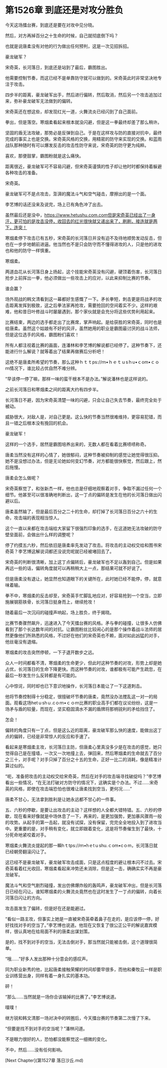 # 第1526章 到底还是对攻分胜负

今天这场擂台赛，到底还是要在对攻中见分晓。

然后，对方再掉百分之十生命的时候，自己就彻底倒下吗？

也就是说唐柔没有对他的行为做出任何预判，这是一次见招拆招。

豪龙破军？

宋奇英，长河落日，到底还是站到了最后，霸图胜出。

他需要控制节奏，而这已经不是单靠防守就可以做到的。宋奇英此时非常坚决地专注于攻击。

四步半的距离，豪龙破军出手，然后进行偏转，然后取消，然后另一个攻击追加过来，弥补豪龙破军无法做到的偏转。

宋奇英还在想这些，却发现红光一道，火舞流炎已经闪到了自己面前。

拳出，但是落空。寒烟柔看起来根本就没闪避，但是这一拳最终却差了那么稍许。

坚固的盾无法攻破，那势必是反弹到自己。于是在这样攻与防的直接对抗中，最终完成的事实上也是交换。宋奇英风格的交换，用精密的防守来实现的交换。和蓝雨战队那种随时有可以爆发反击的攻击性防守来说，宋奇英的防守更为纯粹。

喜欢，那便鼓掌，霸图粉就是这么痛快。

距离很近，豪龙破军可不容易闪避，但宋奇英谨慎的性子却让他时时都保持着躲避各种攻击的准备。

宋奇英。

豪龙破军可不是点攻击，澎湃的魔法斗气和空气碰击，摩擦出的是一个面。

李艺博的话还没来及说完，场上已有角色冲了出去。

虽然最后还是没中，https://www.hetushu.com.com但是宋奇英已经出了一身汗，更可怕的是攻击没停，收回去的红光很快就又递出来了，刷刷，接连就是两下，连突！

寒烟柔停下攻击已有五秒，宋奇英的长河落日并没有迫不及待地顺势发动反击，但也在一步步地朝前进逼。他当然也不是只会防守而不懂得进攻的人，只是他的进攻也和他的防守一样慎重。

寒烟柔。

两道血花从长河落日身上扬起，这个技能宋奇英没有闪避，硬顶着伤害，长河落日抢步上前挥出一拳，他必须做出一些攻击上的应对，以此来抑制比赛的节奏。

谁会赢？

场外观战的韩文清看到这一幕都好生感慨了一下。矛长拳短，刺击更是将战矛的攻击距离发挥到极致，这之后拳法家再抢攻，需要抢回的空间着实不少。这样的艰难，他和昔日叶修战斗时屡屡遇到，那个家伙就是会充分将这些优势利用起来。

比赛结束，两边的选手都走出了比赛席，掌声响起。是给获胜的宋奇英，同时也是给唐柔。虽然这个姑娘有不好的风评，虽然她用的职业是霸图最讨厌的战斗法师，但是这位选手的风格，霸图粉们喜欢！

所有人都注视着比赛的画面，连潘林和李艺博的解说都已经停了。这种节奏下，还能进行什么解说？就等着出了结果再做赛后分析吧！

这绝不是唐柔所希望的节奏，那么这种ｈｔｔps://ｍ•ｈｅｔｕsｈu•ｃom•ｃｏｍ情况下，谁比较占优自然不难分辨。

“早该停一停了嘛，那样一味的蛮干根本不是办法。”解说潘林也是这样说的。

之前长河落日和寒烟柔之间的距离大约有四步半。

长河落日不避，因为宋奇英清楚一味的闪避，只会让自己失去节奏，最终完全处于被动。

威胁很大，对敌人是，对自己更是。这么快的节奏当然很难维持，更容易犯错，而且一错之后根本没有挽回的机会。

豪龙破军！

这样的一个选手，居然是霸图培养出来的，无数人都在看着比赛啧啧称奇。

唐柔当然没有这样的心情了，她很郁闷，这种节奏被抑制的感觉让她觉得很压抑。她不是没想过办法，但是无论她如何变幻节奏，对方都能很快察觉，然后跟上，然后拖慢。

唐柔会怎么做呢？

宋奇英察觉了，和张新杰一样，他也总是仔细地观察着对手，争取不漏过任何一个细节。他甚至可以很准确地判断出，这一丁点的偏转是发生在他的长河落日做出闪避以后。

唐柔虽然输了，但是最后百分之二十的生命，却打掉了长河落日百分之六十的生命，攻击端的表现相当惊人。

这个一直以来都在攻击端给大家留下很强烈印象的选手，在这道她无法攻破的防守壁垒面前，会做出什么样的调整呢？

停了约摸五六秒，然后依旧是唐柔率先发动了攻击。将攻击的主动权交给和图书宋奇英？李艺博这解说词都还没说完呢就已经被堵回去了。

宋奇英的判断很清晰，加上这丁点偏转后，豪龙破军也不足以轰到自己。但是如果再远一些的话，偏转角度就可以再稍稍大上一点，那结果可就不好说了。

但是唐柔没有退让，她显然也知道眼下的关键所在，此时她已经不能停，停，就意味着输。

拳不中，寒烟柔的反击却至，宋奇英手忙脚乱地应对，好容易抢到一个空当，立即施展钢筋铁骨，长河落日挺身而上，继续抢攻！

随着最后一次沉闷的碰撞声响起，场上胜负，终于揭晓。

比赛节奏骤然飙升，迅速进入了今天擂台赛的风格。矛与拳的碰撞，让很多人仿佛看到了那个长达数年间的对抗。让霸图粉丝比较闹心的是那个操作着战斗法师的居然更像他们所熟悉的风格，不过好在他们的宋奇英也不赖，面对如此凶猛的对手，他丝毫没有退缩。

寒烟柔的攻击突然停顿，一下子退开数步之远。

众人一时间都看不清，寒烟柔的生命更少，但此时这种节奏的对攻，形势上却是她占优，长河落日的生命下降更快。而这种节奏的对攻，谁都极有可能产生疏忽，在最后一秒发生什么反转都是有可能的。

心中惊诧，同时却也已下意识地操作，长河落日本能让了一下这道刺击。

他将节奏控制得十分稳定，很擅破坏节奏的唐柔，竟然没办法搅乱这一对一的局面。观看这场hetｕshｕ.cｏｍ•ｃｏｍ比赛的职业高手们都在议论纷纷，这是一场矛与盾的较量，而现在，坚实稳固滴水不漏的盾牌将那柄锐利的矛给挡住了。

怎会！

偏转的角度只有一丁点，但是这么近的距离，豪龙破军那么快的速度，能做出这丁点的偏转，已经是非常惊人的反应和手速了。

看起来是寒烟柔主攻，长河落日主防，但唐柔心里真没多少是在攻击的感觉，她只觉得自己是在撞墙，一次又一次地撞上去，弹回来，然后寒烟柔的生命就去了百分之三十，对手呢？对手只掉了百分之十五的生命，正好一比二的消耗，像是精准计算过似的。

“呃，准备把攻击的主动权交给宋奇英，然后在对手的攻击端寻找破绽吗？”李艺博看出一些情况，“在无法打破对方防守的情况下，这确实是个办法。不过……宋奇英的风格，即使在攻击端恐怕也很难让唐柔找到空当，更何况……”

唐柔不甘心，无法拿到胜利是让她永远都不甘心的一件事。

五、六秒的停歇，是要让出攻击的主动？这样想的人全都大错特错。五、六秒的停歇，现在看来好像就是中场休息了一下，再来的，是更加强势，更加暴风骤雨一般的攻势。从起手的第一击起，就没有试探，没有保留，完完全全地投入到了进攻当中。更重要的是，对手稍有变化，就立即跟着变化，这是将节奏催生到了最快，十分死命地紧咬着对手。

寒烟柔火舞流炎提起的那一瞬hｔtps://ｍ•hｅtｕshu.ｃom•cｏm，长河落日就已经朝旁翻滚闪让了。

这已经不是豪龙破军，豪龙破军攻击成面，只是这点程度的避让根本闪不过去。宋奇英看着红光收回，寒烟柔看起来冲势还未消除，但是这一击，确确实实不再是豪龙破军。

魔法斗气和空气剧烈碰撞，发出仿佛爆炸般的轰鸣声，豪龙破军冲出，但是长河落日已经在闪让。谁知寒烟柔的火舞流炎竟然也在这时发生了一丁点的偏转，向着长河落日闪让的方向。

攻击面发生了偏转，但是好在还是能避过。

“看似一路主攻，但事实上她是一直被宋奇英牵着鼻子在走的，是应该停一停，好好找找对手的空当了。”李艺博也说道。他现在又恢复了很公正公平的解说嘉宾模样，很认真地在给局面不利的唐柔出谋划策。

是的，找不到对手的空当，无法击倒对手，那当然就只能被击倒，这个道理很简单。

“哦……”好多人发出那种十分意会的感叹声。

同为职业新秀的他，比起唐柔接触荣耀的时间却要早很多，而他和秦牧云一样是职业训练营出身，同样有着一身扎实的基本功。

砰！

“那么……当然就是一场你合该输掉的比赛了。”李艺博说道。

噗噗！

继方锐和韩文清那一场对决中的转圈后，今天擂台赛的节奏第二次慢了下来。

“但要是找不到对手的空当呢？”潘林问道。

不是眼力很好的人，恐怕都没能察觉这一细微的变化。

不中，然后……没有任何影响。



[Next Chapter](第1527章 落日沙丘.md)